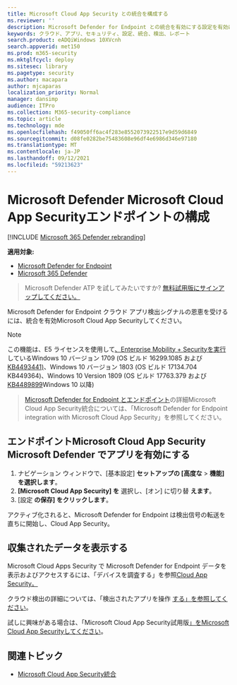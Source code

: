 ```yaml
---
title: Microsoft Cloud App Security との統合を構成する
ms.reviewer: ''
description: Microsoft Defender for Endpoint との統合を有効にする設定を有効にする方法についてMicrosoft Cloud App Security。
keywords: クラウド、アプリ、セキュリティ、設定、統合、検出、レポート
search.product: eADQiWindows 10XVcnh
search.appverid: met150
ms.prod: m365-security
ms.mktglfcycl: deploy
ms.sitesec: library
ms.pagetype: security
ms.author: macapara
author: mjcaparas
localization_priority: Normal
manager: dansimp
audience: ITPro
ms.collection: M365-security-compliance
ms.topic: article
ms.technology: mde
ms.openlocfilehash: f49050ff6ac4f283e8552073922517e9d59d6849
ms.sourcegitcommit: d08fe0282be75483608e96df4e6986d346e97180
ms.translationtype: MT
ms.contentlocale: ja-JP
ms.lasthandoff: 09/12/2021
ms.locfileid: "59213623"
---
```

# <a name="configure-microsoft-cloud-app-security-in-microsoft-defender-for-endpoint"></a>Microsoft Defender Microsoft Cloud App Securityエンドポイントの構成

[!INCLUDE [Microsoft 365 Defender rebranding](../../includes/microsoft-defender.md)]

**適用対象:**
- [Microsoft Defender for Endpoint](https://go.microsoft.com/fwlink/p/?linkid=2154037)
- [Microsoft 365 Defender](https://go.microsoft.com/fwlink/?linkid=2118804)

> Microsoft Defender ATP を試してみたいですか? [無料試用版にサインアップしてください。](https://signup.microsoft.com/create-account/signup?products=7f379fee-c4f9-4278-b0a1-e4c8c2fcdf7e&ru=https://aka.ms/MDEp2OpenTrial?ocid=docs-wdatp-exposedapis-abovefoldlink)

Microsoft Defender for Endpoint クラウド アプリ検出シグナルの恩恵を受けるには、統合を有効Microsoft Cloud App Securityしてください。

> [!NOTE]
> この機能は、E5 ライセンスを使用して[、Enterprise Mobility + Securityを実行](https://www.microsoft.com/cloud-platform/enterprise-mobility-security)しているWindows 10 バージョン 1709 (OS ビルド 16299.1085 および[KB4493441)](https://support.microsoft.com/help/4493441)、Windows 10 バージョン 1803 (OS ビルド 17134.704 KB449364)、Windows 10 Version 1809 (OS ビルド 17763.379 および[KB4489899](https://support.microsoft.com/help/4489899)Windows 10 以降) [](https://support.microsoft.com/help/4493464)

> [Microsoft Defender for Endpoint とエンドポイント](/cloud-app-security/mde-integration)の詳細Microsoft Cloud App Security統合については、「Microsoft Defender for Endpoint integration with Microsoft Cloud App Security」を参照してください。

## <a name="enable-microsoft-cloud-app-security-in-microsoft-defender-for-endpoint"></a>エンドポイントMicrosoft Cloud App Security Microsoft Defender でアプリを有効にする

1. ナビゲーション ウィンドウで、[基本設定] **セットアップの [高度な** \> **機能] を選択します**。
2. **[Microsoft Cloud App Security] を** 選択し、[オン] に切り替 **えます**。
3. [設定 **の保存] をクリックします**。

アクティブ化されると、Microsoft Defender for Endpoint は検出信号の転送を直ちに開始し、Cloud App Security。

## <a name="view-the-data-collected"></a>収集されたデータを表示する

Microsoft Cloud Apps Security で Microsoft Defender for Endpoint データを表示およびアクセスするには、「デバイスを調査する」を参照[Cloud App Security。](/cloud-app-security/mde-integration#investigate-devices-in-cloud-app-security)

クラウド検出の詳細については、「検出されたアプリを操作 [する」を参照してください](/cloud-app-security/discovered-apps)。

試しに興味がある場合は、「Microsoft Cloud App Security試用版[」をMicrosoft Cloud App Securityしてください](https://signup.microsoft.com/Signup?OfferId=757c4c34-d589-46e4-9579-120bba5c92ed&ali=1)。

## <a name="related-topic"></a>関連トピック

- [Microsoft Cloud App Security統合](microsoft-cloud-app-security-integration.md)
